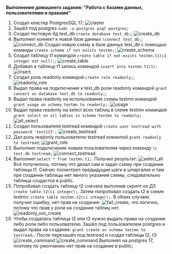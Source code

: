 **Выполнение домашнего задания: "Работа с базами данных, пользователями и правами"**

1. Создал кластер PostgresSQL 17;
![claster](images/claster.png)
2. Зашёл под postgres `sudo -u postgres psql postgres`;
3. Создал тестовую бд test_db `create database test_db;`;
![create_db](images/create_db.png)
4. Выполнил коннект к новой базе данных `\connect test_db;`;
![connect_db](images/connect_test_db.png)
Создал новую схему в базе данных test_db с помощью команды `create schema if not exists testmn;`;
![create_schema](images/create_schema.png)
5. Создал таблицу t1 командой `create table if not exists testmn.t1(c1 integer not null);`;
![create_table](images/create_table.png)
6. Добавил в таблицу t1 запись командой `insert into testmn.t1(1)`;
![insert](images/insert.png)
7. Создал роль readonly командой `create role readonly;`;
![readonly_role](images/create_readonly.png)
8. Выдал права на подключение к test_db роли readonly командой `grant connect on database test_db to readonly;`;
9. Выдал права readonly на использование схемы testmn командой `grant usage on schema testmn to readonly;`.
![usage](images/usage_schema.png)
10. Выдал права readonly на select всех таблиц в схеме testmn командой `grant select on all tables in schema testmn to readonly;`
![all_select](images/readonly_all_select.png)
11. Создал пользователя testread командой `create user testread with password 'test123';`
![create_testread](images/create_testread.png)
12. Дал роль readonly пользователю testread команлой `grant readonly to testread`;
![grant_role](images/grant_role_to_user.png)
13. Выполнил подключение новым пользователем через команду `\c test_db testread;`
![connect_testread](images/connect_testread.png)
14. Выполнил `select * from testmn.t1;`. Получил результат:
![select_all](images/select_all_readonly_user.png)
Всё получилось, потому что делал сам и задал схему при создании таблицы t1. Сейчас посмотрел предыдущие шаги в шпаргалке и там при создании таблицы нет явного указания схемы, следовательно таблица создастся в public.
15. Попробовал создать таблицу t2 сначала выполнив скрипт из ДЗ `create table t2(c1 integer);`. Затем попробовал создать t2 в схеме testmn: `create table testmn.t2(c1 integer);`. В обоих случаях получил ошибку, нет прав на создание:
![fail_create](images/fail_create_t2.png), что логично, потому что прав у роли на создание таблиц нет.
![readonly_not_create](images/readonly_not_create.png)
16. Чтобы создалась таблица t2 или t3 нужно выдать права на создание либо роли либо пользователю. Зашёл под пользователем postgres и выдал права на создание: `grant create on schema testmn to testread;`. После перезашёл под testread и создал таблицы t2, t3:
![create_command](images/create_command.png)
![create_command](images/create%20tables.png)
Выполнял на postgres 17, поэтому по умолчанию нет прав на создание в public;